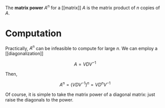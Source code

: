 The **matrix power** $A^n$ for a [[matrix]] $A$ is the matrix product of $n$ copies of $A$.

# Computation

Practically, $A^n$ can be infeasible to compute for large $n$. We can employ a [[diagonalization]]

$$
A = VDV^{-1}
$$

Then,

$$
A^n = (VDV^{-1})^n = VD^nV^{-1}
$$

Of course, it is simple to take the matrix power of a diagonal matrix: just raise the diagonals to the power.